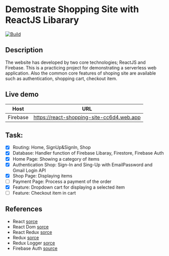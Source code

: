 # Demostrate Shopping Site with ReactJS Libarary
[![Build](https://github.com/sirawat21/react-shopping-site/actions/workflows/github-actions-build.yml/badge.svg)](https://github.com/sirawat21/react-shopping-site/actions/workflows/github-actions-build.yml)
## Description
The website has developed by two core technologies; ReactJS and Firebase. This is a practicing project for demonstrating a serverless web application. Also the common core features of shoping site are available such as authentication, shopping cart, checkout item.
## Live demo
|Host|URL|
|---|---|
|Firebase|https://react-shopping-site-cc6d4.web.app|
## Task:
- [x] Routing: Home, SignUp&SignIn, Shop
- [x] Database: Handler function of Firebase Libaray, Firestore, Firebase Auth
- [x] Home Page: Showing a category of items
- [x] Authentication Shop: Sign-In and Sing-Up with EmailPassword and Gmail Login API
- [x] Shop Page: Displaying items
- [ ] Payment Page: Process a payment of the order
- [x] Feature: Dropdown cart for displaying a selected item
- [ ] Feature: Checkout item in cart

## References
- React [sorce](https://reactjs.org/docs/getting-started.html)
- React Dom [sorce](https://reactjs.org/docs/react-dom.html)
- React Redux [sorce](https://www.npmjs.com/package/react-redux)
- Redux [sorce](https://redux.js.org/introduction/getting-started)
- Redux Logger [sorce](https://www.npmjs.com/package/redux-logger)
- Firebase Auth [source](https://firebase.google.com/docs/auth/web/start)
